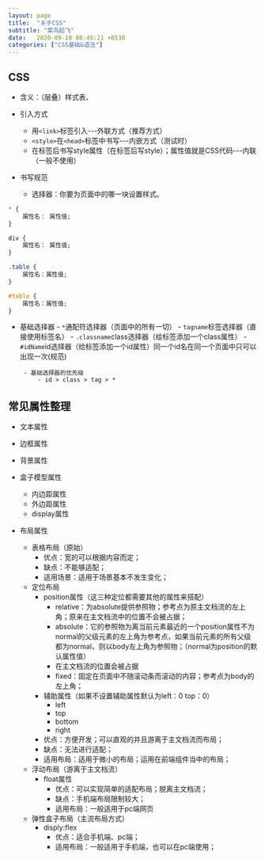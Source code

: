 ```yaml
---
layout: page
title:  "关于CSS"
subtitle: "菜鸟起飞"
date:   2020-09-18 08:45:21 +0530
categories: ["CSS基础&语法"]
---
```


## CSS

- 含义：（层叠）样式表、
- 引入方式
    - 用`<link>`标签引入---外联方式（推荐方式）
    - `<style>`在`<head>`标签中书写---内嵌方式（测试时）
    - 在标签后书写style属性（在标签后写style）；属性值就是CSS代码---内联（一般不使用）

- 书写规范
    - 选择器：你要为页面中的哪一块设置样式。
       

```css
* {
    属性名： 属性值;
}

div {
    属性名： 属性值;
}

.table {
    属性名：属性值;
}

#table {
    属性名：属性值;
}

```
 - 基础选择器
            - `*`通配符选择器（页面中的所有一切）
            - `tagname`标签选择器（直接使用标签名）
            - `.classname`class选择器（给标签添加一个class属性）
            - `#idName`id选择器（给标签添加一个id属性）同一个id名在同一个页面中只可以出现一次(规范)
        
        - 基础选择器的优先级
            - id > class > tag > *

## 常见属性整理

- 文本属性

- 边框属性

- 背景属性

- 盒子模型属性
    - 内边距属性
    - 外边距属性
    - display属性

- 布局属性
    - 表格布局（原始）
        - 优点：宽的可以根据内容而定；
        - 缺点：不能够适配；
        - 适用场景：适用于场景基本不发生变化；
    - 定位布局
        - position属性（这三种定位都需要其他的属性来搭配）
            - relative：为absolute提供参照物；参考点为原主文档流的左上角；原来在主文档流中的位置不会被占据；
            - absolute：它的参照物为离当前元素最近的一个position属性不为normal的父级元素的左上角为参考点，如果当前元素的所有父级都为normal，则以body左上角为参照物；（normal为position的默认属性值）
            - 在主文档流的位置会被占据
            - fixed：固定在页面中不随滚动条而滚动的内容；参考点为body的左上角；
        - 辅助属性（如果不设置辅助属性默认为left：0 top：0）
            - left
            - top
            - bottom
            - right
        - 优点：方便开发；可以直观的并且游离于主文档流而布局；
        - 缺点：无法进行适配；
        - 适用布局：适用于微小的布局；运用在前端组件当中的布局；
    - 浮动布局（游离于主文档流）
        - float属性
            - 优点：可以实现简单的适配布局；脱离主文档流；
            - 缺点：手机端布局限制较大；
            - 适用布局：一般适用于pc端网页
    - 弹性盒子布局（主流布局方式）
        - disply:flex
            - 优点：适合手机端、pc端；
            - 适用布局：一般适用于手机端，也可以在pc端使用；
